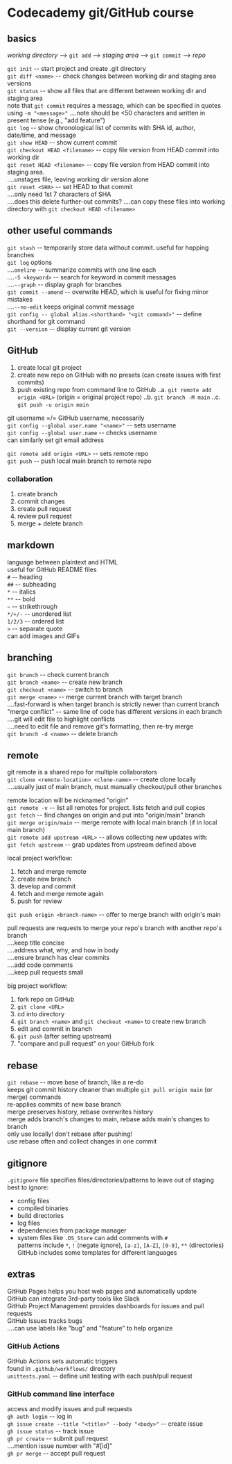 # Codecademy git/GitHub course

## basics

*working directory* --> `git add` --> *staging area* --> `git commit` --> *repo*  

`git init`  --  start project and create .git directory  
`git diff <name>`  --  check changes between working dir and staging area versions  
`git status`  --  show all files that are different between working dir and staging area  
note that `git commit` requires a message, which can be specified in quotes using `-m "<message>"` 
....note should be <50 characters and written in present tense (e.g., "add feature")  
`git log`  --  show chronological list of commits with SHA id, author, date/time, and message  
`git show HEAD`  -- show current commit  
`git checkout HEAD <filename>`  --  copy file version from HEAD commit into working dir  
`git reset HEAD <filename>`  --  copy file version from HEAD commit into staging area.  
....unstages file, leaving working dir version alone  
`git reset <SHA>`  --  set HEAD to that commit  
....only need 1st 7 characters of SHA  
....does this delete further-out commits?
....can copy these files into working directory with `git checkout HEAD <filename>`

## other useful commands

`git stash`  --  temporarily store data without commit. useful for hopping branches  
`git log` options  
....`oneline`  --  summarize commits with one line each  
....`-S <keyword>`  --  search for keyword in commit messages  
....`--graph`  --  display graph for branches  
`git commit --amend`  --  overwrite HEAD, which is useful for fixing minor mistakes  
....`--no-edit` keeps original commit message  
`git config -- global alias.<shorthand> "<git command>"`  --  define shorthand for git command  
`git --version`  --  display current git version  

## GitHub

1. create local git project
2. create new repo on GitHub with no presets (can create issues with first commits)
3. push existing repo from command line to GitHub
..a. `git remote add origin <URL>` (origin = original project repo)
..b. `git branch -M main`
..c. `git push -u origin main`

git username =/= GitHub username, necessarily  
`git config --global user.name "<name>"`  --  sets username  
`git config --global user.name`  --  checks username  
can similarly set git email address  

`git remote add origin <URL>`  --  sets remote repo  
`git push`  --  push local main branch to remote repo  

### collaboration

1. create branch
2. commit changes
3. create pull request
4. review pull request
5. merge + delete branch


## markdown

language between plaintext and HTML  
useful for GitHub README files  
`#`  --  heading  
`##` --  subheading  
`*`  --  italics  
`**` --  bold  
`~`  --  strikethrough  
`*/+/-`  --  unordered list  
`1/2/3`  --  ordered list  
`>`  --  separate quote  
can add images and GIFs

## branching

`git branch`  --  check current branch  
`git branch <name>`  --  create new branch  
`git checkout <name>`  --  switch to branch  
`git merge <name>`  --  merge current branch with target branch  
....fast-forward is when target branch is strictly newer than current branch  
"merge conflict"  --   same line of code has different versions in each branch  
....git will edit file to highlight conflicts  
....need to edit file and remove git's formatting, then re-try merge  
`git branch -d <name>`  --  delete branch  

## remote

git remote is a shared repo for multiple collaborators  
`git clone <remote-location> <clone-name>`  --  create clone locally  
....usually just of main branch, must manually checkout/pull other branches  

remote location will be nicknamed "origin"  
`git remote -v`  --  list all remotes for project. lists fetch and pull copies  
`git fetch`  --  find changes on origin and put into "origin/main" branch  
`git merge origin/main`  --  merge remote with local main branch (if in local main branch)  
`git remote add upstream <URL>`  --  allows collecting new updates with:  
`git fetch upstream`  --  grab updates from upstream defined above  

local project workflow:  

1. fetch and merge remote
2. create new branch
3. develop and commit
4. fetch and merge remote again
5. push for review

`git push origin <branch-name>`  --  offer to merge branch with origin's main  

pull requests are requests to merge your repo's branch with another repo's branch  
....keep title concise  
....address what, why, and how in body  
....ensure branch has clear commits  
....add code comments  
....keep pull requests small  

big project workflow:  

1. fork repo on GitHub
2. `git clone <URL>`
3. cd into directory
4. `git branch <name>` and `git checkout <name>` to create new branch
5. edit and commit in branch
6. `git push` (after setting upstream)
7. "compare and pull request" on your GitHub fork

## rebase

`git rebase`  --  move base of branch, like a re-do  
keeps git commit history cleaner than multiple `git pull origin main` (or merge) commands  
re-applies commits of new base branch  
merge preserves history, rebase overwrites history  
merge adds branch's changes to main, rebase adds main's changes to branch  
only use locally! don't rebase after pushing!  
use rebase often and collect changes in one commit

## gitignore

`.gitignore` file specifies files/directories/patterns to leave out of staging  
best to ignore:  
* config files 
* compiled binaries
* build directories
* log files
* dependencies from package manager
* system files like `.DS_Store`
can add comments with `#`  
patterns include `*`, `!` (negate ignore), `[a-z]`, `[A-Z]`, `[0-9]`, `**` (directories)  
GitHub includes some templates for different languages  

## extras

GitHub Pages helps you host web pages and automatically update  
GitHub can integrate 3rd-party tools like Slack  
GitHub Project Management provides dashboards for issues and pull requests  
GitHub Issues tracks bugs  
....can use labels like "bug" and "feature" to help organize  

### GitHub Actions
GitHub Actions sets automatic triggers  
found in `.github/workflows/` directory  
`unittests.yaml`  --  define unit testing with each push/pull request  

### GitHub command line interface  
access and modify issues and pull requests  
`gh auth login`  --  log in  
`gh issue create --title "<title>" --body "<body>"`  --  create issue  
`gh issue status`  --  track issue  
`gh pr create`  --  submit pull request  
....mention issue number with "#[id]"  
`gh pr merge`  --  accept pull request  
